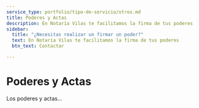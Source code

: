 ```yaml
---
service_type: portfolio/tipo-de-servicio/otros.md
title: Poderes y Actas
description: En Notaría Vilas te facilitamos la firma de tus poderes
sidebar:
  title: "¿Necesitas realizar un firmar un poder?"
  text: En Notaría Vilas te facilitamos la firma de tus poderes
  btn_text: Contactar

---
```

# Poderes y Actas

Los poderes y actas...